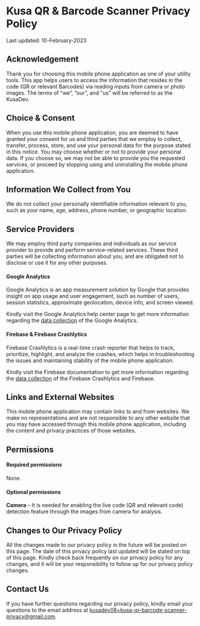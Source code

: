 # Kusa QR & Barcode Scanner Privacy Policy

Last updated: 10-February-2023


## Acknowledgement

Thank you for choosing this mobile phone application as one of your utility tools. This app helps users to access the information that resides in the code (QR or relevant Barcodes) via reading inputs from camera or photo images. The terms of “we”, “our”, and “us” will be referred to as the KusaDev.


## Choice & Consent

When you use this mobile phone application, you are deemed to have granted your consent for us and third parties that we employ to collect, transfer, process, store, and use your personal data for the purpose stated in this notice. You may choose whether or not to provide your personal data. If you choose so, we may not be able to provide you the requested services, or proceed by stopping using and uninstalling the mobile phone application.


## Information We Collect from You

We do not collect your personally identifiable information relevant to you, such as your name, age, address, phone number, or geographic location.


## Service Providers

We may employ third party companies and individuals as our service provider to provide and perform service-related services. These third parties will be collecting information about you, and are obligated not to disclose or use it for any other purposes.

#### Google Analytics

Google Analytics is an app measurement solution by Google that provides insight on app usage and user engagement, such as number of users, session statistics, approximate geolocation, device info, and screen viewed.

Kindly visit the Google Analytics help center page to get more information regarding the [data collection](https://support.google.com/analytics/answer/11593727?hl=en) of the Google Analytics.

#### Firebase & Firebase Crashlytics

Firebase Crashlytics is a real-time crash reporter that helps to track, prioritize, highlight, and analyze the crashes, which helps in troubleshooting the issues and maintaining stability of the mobile phone application.

Kindly visit the Firebase documentation to get more information regarding the [data collection](https://firebase.google.com/docs/android/play-data-disclosure#crashlytics) of the Firebase Crashlytics and Firebase.


## Links and External Websites

This mobile phone application may contain links to and from websites. We make no representations and are not responsible to any other website that you may have accessed through this mobile phone application, including the content and privacy practices of those websites.


## Permissions

#### Required permissions

None.

#### Optional permissions

**Camera** – It is needed for enabling the live code (QR and relevant code) detection feature through the images from camera for analysis.


## Changes to Our Privacy Policy

All the changes made to our privacy policy in the future will be posted on this page. The date of this privacy policy last updated will be stated on top of this page. Kindly check back frequently on our privacy policy for any changes, and it will be your responsibility to follow up for our privacy policy changes.


## Contact Us

If you have further questions regarding our privacy policy, kindly email your questions to the email address at kusadev08+kusa-qr-barcode-scanner-privacy@gmail.com.

